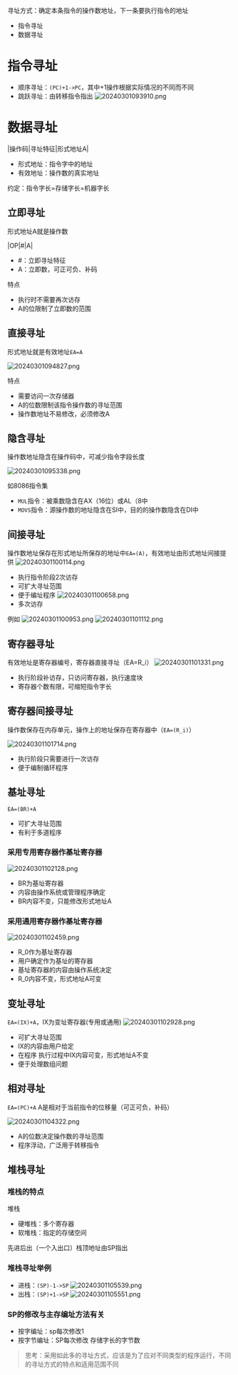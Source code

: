 寻址方式：确定本条指令的操作数地址，下一条要执行指令的地址

- 指令寻址
- 数据寻址

# 指令寻址

- 顺序寻址：`(PC)+1->PC`，其中+1操作根据实际情况的不同而不同
- 跳跃寻址：由转移指令指出
![20240301093910.png](../../attachment/png/Pasted%20image%2020240301093910.png)

# 数据寻址

|操作码|寻址特征|形式地址A|

- 形式地址：指令字中的地址
- 有效地址：操作数的真实地址

约定：指令字长=存储字长=机器字长

## 立即寻址

形式地址A就是操作数

|OP|#|A|

- \#：立即寻址特征
- A：立即数，可正可负、补码

特点

- 执行时不需要再次访存
- A的位限制了立即数的范围

## 直接寻址

形式地址就是有效地址`EA=A`

![20240301094827.png](../../attachment/png/Pasted%20image%2020240301094827.png)

特点

- 需要访问一次存储器
- A的位数限制该指令操作数的寻址范围
- 操作数地址不易修改，必须修改A

## 隐含寻址

操作数地址隐含在操作码中，可减少指令字段长度

![20240301095338.png](../../attachment/png/Pasted%20image%2020240301095338.png)

如8086指令集

- `MUL`指令：被乘数隐含在AX（16位）或AL（8中
- `MOVS`指令：源操作数的地址隐含在SI中，目的的操作数隐含在DI中

## 间接寻址

操作数地址保存在形式地址所保存的地址中`EA=(A)`，有效地址由形式地址间接提供
![20240301100114.png](../../attachment/png/Pasted%20image%2020240301100114.png)

- 执行指令阶段2次访存
- 可扩大寻址范围
- 便于编址程序
![20240301100658.png](../../attachment/png/Pasted%20image%2020240301100658.png)
- 多次访存

例如
![20240301100953.png](../../attachment/png/Pasted%20image%2020240301100953.png)
![20240301101112.png](../../attachment/png/Pasted%20image%2020240301101112.png)

## 寄存器寻址

有效地址是寄存器编号，寄存器直接寻址（EA=R_i）
![20240301101331.png](../../attachment/png/Pasted%20image%2020240301101331.png)

- 执行阶段补访存，只访问寄存器，执行速度块
- 寄存器个数有限，可缩短指令字长

## 寄存器间接寻址

操作数保存在内存单元，操作上的地址保存在寄存器中（`EA=(R_i)`）

![20240301101714.png](../../attachment/png/Pasted%20image%2020240301101714.png)

- 执行阶段只需要进行一次访存
- 便于编制循环程序

## 基址寻址

`EA=(BR)+A`

- 可扩大寻址范围
- 有利于多道程序

### 采用专用寄存器作基址寄存器

![20240301102128.png](../../attachment/png/Pasted%20image%2020240301102128.png)

- BR为基址寄存器
- 内容由操作系统或管理程序确定
- BR内容不变，只能修改形式地址A

### 采用通用寄存器作基址寄存器

![20240301102459.png](../../attachment/png/Pasted%20image%2020240301102459.png)

- R_0作为基址寄存器
- 用户确定作为基址的寄存器
- 基址寄存器的内容由操作系统决定
- R_0内容不变，形式地址A可变

## 变址寻址

`EA=(IX)+A`，IX为变址寄存器(专用或通用)
![20240301102928.png](../../attachment/png/Pasted%20image%2020240301102928.png)

- 可扩大寻址范围
- IX的内容由用户给定
- 在程序 执行过程中IX内容可变，形式地址A不变
- 便于处理数组问题

## 相对寻址

`EA=(PC)+A`
A是相对于当前指令的位移量（可正可负，补码）

![20240301104322.png](../../attachment/png/Pasted%20image%2020240301104322.png)

- A的位数决定操作数的寻址范围
- 程序浮动，广泛用于转移指令

## 堆栈寻址

### 堆栈的特点

堆栈

- 硬堆栈：多个寄存器
- 软堆栈：指定的存储空间

先进后出（一个入出口）栈顶地址由SP指出

### 堆栈寻址举例

- 进栈：`(SP)-1->SP`
![20240301105539.png](../../attachment/png/Pasted%20image%2020240301105539.png)
- 出栈：`(SP)+1->SP`
![20240301105551.png](../../attachment/png/Pasted%20image%2020240301105551.png)

### SP的修改与主存编址方法有关

- 按字编址：sp每次修改1
- 按字节编址：SP每次修改 存储字长的字节数

> 思考：采用如此多的寻址方式，应该是为了应对不同类型的程序运行，不同的寻址方式的特点和适用范围不同
